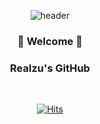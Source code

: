 <div align="center">
  
![header](https://capsule-render.vercel.app/api?type=waving&color=FCB6D0&height=250&section=header&text=Hyunju%20Jin&fontSize=90)

  <h3>🌸 Welcome 🌸</h3>
  <h3>Realzu's GitHub</h3>
  
 
 <br/>
  
[![Hits](https://hits.seeyoufarm.com/api/count/incr/badge.svg?url=https%3A%2F%2Fgithub.com%2Frealzu%2Fhit-counter&count_bg=%23FFD013&title_bg=%23C05EFF&icon=&icon_color=%23E7E7E7&title=hits&edge_flat=false)](https://hits.seeyoufarm.com)
  
<div>
